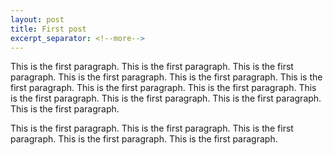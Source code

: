 ```yaml
---
layout: post
title: First post
excerpt_separator: <!--more-->
---
```


This is the first paragraph. This is the first paragraph. This is the first paragraph. This is the first paragraph. This is the first paragraph.
This is the first paragraph. This is the first paragraph. This is the first paragraph. This is the first paragraph. This is the first paragraph.
This is the first paragraph. This is the first paragraph.<!--more-->

This is the first paragraph. This is the first paragraph. This is the first paragraph. This is the first paragraph. This is the first paragraph.
